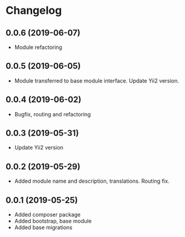 Changelog
=========

## 0.0.6 (2019-06-07)
 * Module refactoring
 
## 0.0.5 (2019-06-05)
 * Module transferred to base module interface. Update Yii2 version.

## 0.0.4 (2019-06-02)
 * Bugfix, routing and refactoring
 
## 0.0.3 (2019-05-31)
 * Update Yii2 version

## 0.0.2 (2019-05-29)
 * Added module name and description, translations. Routing fix.
 
## 0.0.1 (2019-05-25)
 * Added composer package
 * Added bootstrap, base module
 * Added base migrations
